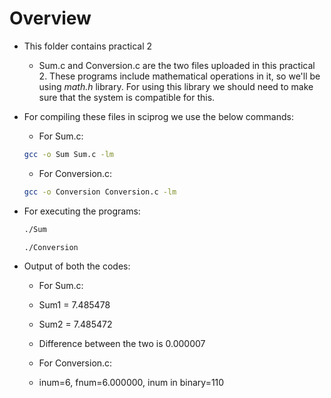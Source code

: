 # Overview 
* This folder contains practical 2
	* Sum.c and Conversion.c are the two files uploaded in this practical 2. These programs include mathematical operations in it, so we'll be using *math.h* library. For using this library we should need to make sure that the system is compatible for this.

* For compiling these files in sciprog we use the below commands:
	* For Sum.c:
	```bash
	gcc -o Sum Sum.c -lm
	```
	* For Conversion.c:
	```bash
	gcc -o Conversion Conversion.c -lm
	```
* For executing the programs:
	```bash
	./Sum
	```
	```bash
	./Conversion
	```

* Output of both the codes:
	* For Sum.c:
	* Sum1 = 7.485478
	* Sum2 = 7.485472
	* Difference between the two is 0.000007

	* For Conversion.c:
	* inum=6, fnum=6.000000, inum in binary=110

 
